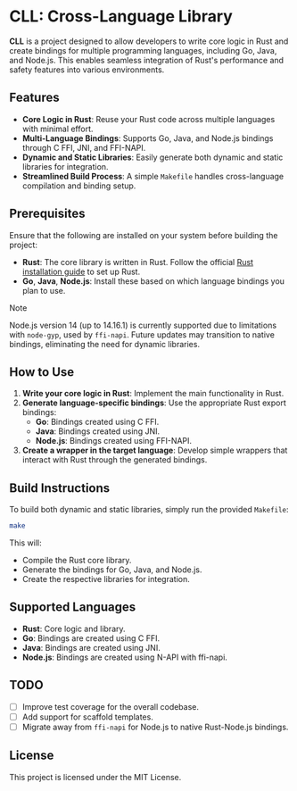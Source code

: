 
# CLL: Cross-Language Library

**CLL** is a project designed to allow developers to write core logic in Rust and create bindings for multiple programming languages, including Go, Java, and Node.js. This enables seamless integration of Rust's performance and safety features into various environments.

## Features

- **Core Logic in Rust**: Reuse your Rust code across multiple languages with minimal effort.
- **Multi-Language Bindings**: Supports Go, Java, and Node.js bindings through C FFI, JNI, and FFI-NAPI.
- **Dynamic and Static Libraries**: Easily generate both dynamic and static libraries for integration.
- **Streamlined Build Process**: A simple `Makefile` handles cross-language compilation and binding setup.

## Prerequisites

Ensure that the following are installed on your system before building the project:

- **Rust**: The core library is written in Rust. Follow the official [Rust installation guide](https://www.rust-lang.org/tools/install) to set up Rust.
- **Go**, **Java**, **Node.js**: Install these based on which language bindings you plan to use.

> [!NOTE]
> Node.js version 14 (up to 14.16.1) is currently supported due to limitations with `node-gyp`, used by `ffi-napi`. Future updates may transition to native bindings, eliminating the need for dynamic libraries.

## How to Use

1. **Write your core logic in Rust**: Implement the main functionality in Rust.
2. **Generate language-specific bindings**: Use the appropriate Rust export bindings:
   - **Go**: Bindings created using C FFI.
   - **Java**: Bindings created using JNI.
   - **Node.js**: Bindings created using FFI-NAPI.
3. **Create a wrapper in the target language**: Develop simple wrappers that interact with Rust through the generated bindings.

## Build Instructions

To build both dynamic and static libraries, simply run the provided `Makefile`:

```bash
make
```

This will:

- Compile the Rust core library.
- Generate the bindings for Go, Java, and Node.js.
- Create the respective libraries for integration.

## Supported Languages

- **Rust**: Core logic and library.
- **Go**: Bindings are created using C FFI.
- **Java**: Bindings are created using JNI.
- **Node.js**: Bindings are created using N-API with ffi-napi.

## TODO

- [ ] Improve test coverage for the overall codebase.
- [ ] Add support for scaffold templates.
- [ ] Migrate away from `ffi-napi` for Node.js to native Rust-Node.js bindings.

## License

This project is licensed under the MIT License.
